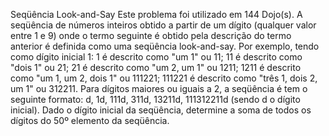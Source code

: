 Seqüência Look-and-Say
Este problema foi utilizado em 144 Dojo(s).
A seqüência de números inteiros obtido a partir de um dígito (qualquer valor entre 1 e 9) onde o termo seguinte é obtido pela descrição do termo anterior é definida como uma seqüência look-and-say.
Por exemplo, tendo como dígito inicial 1:
1 é descrito como "um 1" ou 11;
11 é descrito como "dois 1" ou 21;
21 é descrito como "um 2, um 1" ou 1211;
1211 é descrito como "um 1, um 2, dois 1" ou 111221;
111221 é descrito como "três 1, dois 2, um 1" ou 312211.
Para dígitos maiores ou iguais a 2, a seqüência é tem o seguinte formato: d, 1d, 111d, 311d, 13211d, 111312211d (sendo d o dígito inicial).
Dado o dígito inicial da seqüência, determine a soma de todos os dígitos do 50º elemento da seqüência.
